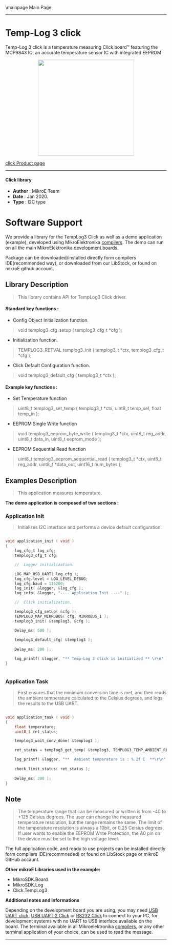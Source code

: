 \mainpage Main Page
 
---
# Temp-Log 3 click

Temp-Log 3 click is a temperature measuring Click board™ featuring the MCP9843 IC, an accurate temperature sensor IC with integrated EEPROM

<p align="center">
  <img src="https://download.mikroe.com/images/click_for_ide/templog3_click.png" height=300px>
</p>

[click Product page](https://www.mikroe.com/temp-log-3-click)

---


#### Click library 

- **Author**        : MikroE Team
- **Date**          : Jan 2020.
- **Type**          : I2C type


# Software Support

We provide a library for the TempLog3 Click 
as well as a demo application (example), developed using MikroElektronika 
[compilers](https://shop.mikroe.com/compilers). 
The demo can run on all the main MikroElektronika [development boards](https://shop.mikroe.com/development-boards).

Package can be downloaded/installed directly form compilers IDE(recommended way), or downloaded from our LibStock, or found on mikroE github account. 

## Library Description

> This library contains API for TempLog3 Click driver.

#### Standard key functions :

- Config Object Initialization function.
> void templog3_cfg_setup ( templog3_cfg_t *cfg ); 
 
- Initialization function.
> TEMPLOG3_RETVAL templog3_init ( templog3_t *ctx, templog3_cfg_t *cfg );

- Click Default Configuration function.
> void templog3_default_cfg ( templog3_t *ctx );


#### Example key functions :

- Set Temperature function
> uint8_t templog3_set_temp ( templog3_t *ctx, uint8_t temp_sel, float temp_in );
 
- EEPROM Single Write function
> void templog3_eeprom_byte_write ( templog3_t *ctx, uint8_t reg_addr, uint8_t data_in, uint8_t eeprom_mode );

- EEPROM Sequential Read function
> uint8_t templog3_eeprom_sequential_read ( templog3_t *ctx, uint8_t reg_addr, uint8_t *data_out, uint16_t num_bytes );

## Examples Description

> This application measures temperature.

**The demo application is composed of two sections :**

### Application Init 

> Initializes I2C interface and performs a device default configuration.

```c

void application_init ( void )
{
    log_cfg_t log_cfg;
    templog3_cfg_t cfg;

    //  Logger initialization.

    LOG_MAP_USB_UART( log_cfg );
    log_cfg.level = LOG_LEVEL_DEBUG;
    log_cfg.baud = 115200;
    log_init( &logger, &log_cfg );
    log_info( &logger, "---- Application Init ----" );

    //  Click initialization.

    templog3_cfg_setup( &cfg );
    TEMPLOG3_MAP_MIKROBUS( cfg, MIKROBUS_1 );
    templog3_init( &templog3, &cfg );

    Delay_ms( 500 );
    
    templog3_default_cfg( &templog3 );
    
    Delay_ms( 200 );

    log_printf( &logger, "** Temp-Log 3 click is initialized ** \r\n" );
}
  
```

### Application Task

> First ensures that the minimum conversion time is met, and then reads the
> ambient temperature calculated to the Celsius degrees, and logs the results to the USB UART.

```c

void application_task ( void )
{
    float temperature;
    uint8_t ret_status;

    templog3_wait_conv_done( &templog3 );

    ret_status = templog3_get_temp( &templog3, TEMPLOG3_TEMP_AMBIENT_REG, &temperature );

    log_printf( &logger, "**  Ambient temperature is : %.2f C  **\r\n", temperature );
    
    check_limit_status( ret_status );
    
    Delay_ms( 300 );
}

```

## Note

> The temperature range that can be measured or written is from -40 to +125 Celsius degrees.
> The user can change the measured temperature resolution, but the range remains the same.
> The limit of the temperature resolution is always a 10bit, or 0.25 Celsius degrees.
> If user wants to enable the EEPROM Write Protection, the A0 pin on the device 
> must be set to the high voltage level.

The full application code, and ready to use projects can be  installed directly form compilers IDE(recommneded) or found on LibStock page or mikroE GitHub accaunt.

**Other mikroE Libraries used in the example:** 

- MikroSDK.Board
- MikroSDK.Log
- Click.TempLog3

**Additional notes and informations**

Depending on the development board you are using, you may need 
[USB UART click](https://shop.mikroe.com/usb-uart-click), 
[USB UART 2 Click](https://shop.mikroe.com/usb-uart-2-click) or 
[RS232 Click](https://shop.mikroe.com/rs232-click) to connect to your PC, for 
development systems with no UART to USB interface available on the board. The 
terminal available in all Mikroelektronika 
[compilers](https://shop.mikroe.com/compilers), or any other terminal application 
of your choice, can be used to read the message.



---
